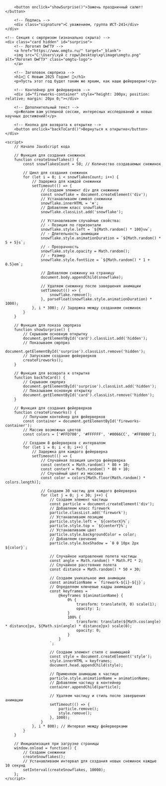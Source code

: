    <!-- Кнопка для показа сюрприза -->
        <button onclick="showSurprise()">Зажечь праздничный салют!</button>
        
        <!-- Подпись -->
        <div class="signature">С уважением, группа ИСТ-241</div>
    </div>
    
    <!-- Секция с сюрпризом (изначально скрыта) -->
    <div class="card hidden" id="surprise">
        <!-- Логотип ОмГТУ -->
        <a href="https://www.omgtu.ru/" target="_blank">
        <img src="C:\Users\хуй с горы\Desktop\кр\image\omgtu.png" alt="Логотип ОмГТУ" class="omgtu-logo">
        </a>
        
        <!-- Заголовок сюрприза -->
        <h1>🎇 С Новым 2025 Годом! 🎇</h1>
        <p>Пусть этот год будет таким же ярким, как наши фейерверки!</p>
        
        <!-- Контейнер для фейерверков -->
        <div id="fireworks-container" style="height: 200px; position: relative; margin: 20px 0;"></div>
        
        <!-- Дополнительный текст -->
        <p>Желаем вам успешной сессии, интересных исследований и новых научных достижений!</p>
        
        <!-- Кнопка для возврата к открытке -->
        <button onclick="backToCard()">Вернуться к открытке</button>
    </div>
    
    <script>
        // Начало JavaScript кода
        
        // Функция для создания снежинок
        function createSnowflakes() {
            const snowflakesCount = 50; // Количество создаваемых снежинок
            
            // Цикл для создания снежинок
            for (let i = 0; i < snowflakesCount; i++) {
                // Задержка для каждой снежинки
                setTimeout(() => {
                    // Создаем элемент div для снежинки
                    const snowflake = document.createElement('div');
                    // Устанавливаем символ снежинки
                    snowflake.innerHTML = '❄';
                    // Добавляем класс snowflake
                    snowflake.classList.add('snowflake');
                    
                    // Устанавливаем случайные свойства:
                    // - Позиция по горизонтали
                    snowflake.style.left = `${Math.random() * 100}vw`;
                    // - Длительность анимации
                    snowflake.style.animationDuration = `${Math.random() * 5 + 5}s`;
                    // - Прозрачность
                    snowflake.style.opacity = Math.random();
                    // - Размер
                    snowflake.style.fontSize = `${Math.random() * 1 + 0.5}em`;
                    
                    // Добавляем снежинку на страницу
                    document.body.appendChild(snowflake);
                    
                    // Удаляем снежинку после завершения анимации
                    setTimeout(() => {
                        snowflake.remove();
                    }, parseFloat(snowflake.style.animationDuration) * 1000);
                }, i * 300); // Задержка между созданием снежинок
            }
        }
        
        // Функция для показа сюрприза
        function showSurprise() {
            // Скрываем основную открытку
            document.getElementById('card').classList.add('hidden');
            // Показываем сюрприз
            document.getElementById('surprise').classList.remove('hidden');
            // Запускаем создание фейерверков
            createFireworks();
        }
        
        // Функция для возврата к открытке
        function backToCard() {
            // Скрываем сюрприз
            document.getElementById('surprise').classList.add('hidden');
            // Показываем основную открытку
            document.getElementById('card').classList.remove('hidden');
        }
        
        // Функция для создания фейерверков
        function createFireworks() {
            // Получаем контейнер для фейерверков
            const container = document.getElementById('fireworks-container');
            // Массив возможных цветов
            const colors = ['#FFD700', '#FFFFFF', '#0066CC', '#FF0000'];
            
            // Создаем 8 фейерверков с интервалом
            for (let i = 0; i < 8; i++) {
                // Задержка для каждого фейерверка
                setTimeout(() => {
                    // Случайная позиция центра фейерверка
                    const centerX = Math.random() * 80 + 10;
                    const centerY = Math.random() * 80 + 10;
                    // Случайный цвет из массива
                    const color = colors[Math.floor(Math.random() * colors.length)];
                    
                    // Создаем 30 частиц для каждого фейерверка
                    for (let j = 0; j < 30; j++) {
                        // Создаем элемент частицы
                        const particle = document.createElement('div');
                        // Добавляем класс firework
                        particle.classList.add('firework');
                        // Устанавливаем позицию
                        particle.style.left = `${centerX}%`;
                        particle.style.top = `${centerY}%`;
                        // Устанавливаем цвет
                        particle.style.backgroundColor = color;
                        // Добавляем свечение
                        particle.style.boxShadow = `0 0 10px 2px ${color}`;
                        
                        // Случайное направление полета частицы
                        const angle = Math.random() * Math.PI * 2;
                        // Случайное расстояние полета
                        const distance = Math.random() * 50 + 30;
                        
                        // Создаем уникальное имя анимации
                        const animationName = `firework-${i}-${j}`;
                        // Определяем ключевые кадры анимации
                        const keyframes = `
                            @keyframes ${animationName} {
                                0% { 
                                    transform: translate(0, 0) scale(1); 
                                    opacity: 1; 
                                }
                                100% { 
                                    transform: translate(${Math.cos(angle) * distance}px, ${Math.sin(angle) * distance}px) scale(0); 
                                    opacity: 0; 
                                }
                            }
                        `;
                        
                        // Создаем элемент стиля с анимацией
                        const style = document.createElement('style');
                        style.innerHTML = keyframes;
                        document.head.appendChild(style);
                        
                        // Применяем анимацию к частице
                        particle.style.animationName = animationName;
                        // Добавляем частицу в контейнер
                        container.appendChild(particle);
                        
                        // Удаляем частицу и стиль после завершения анимации
                        setTimeout(() => {
                            particle.remove();
                            style.remove();
                        }, 1000);
                    }
                }, i * 800); // Интервал между фейерверками
            }
        }
        
        // Инициализация при загрузке страницы
        window.onload = function() {
            // Создаем снежинки
            createSnowflakes();
            // Устанавливаем интервал для создания новых снежинок каждые 10 секунд
            setInterval(createSnowflakes, 10000);
        };
    </script>
</body>
</html>
